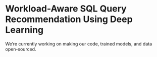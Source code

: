 # Workload-Aware SQL Query Recommendation Using Deep Learning

We’re currently working on making our code, trained models, and data open-sourced. 